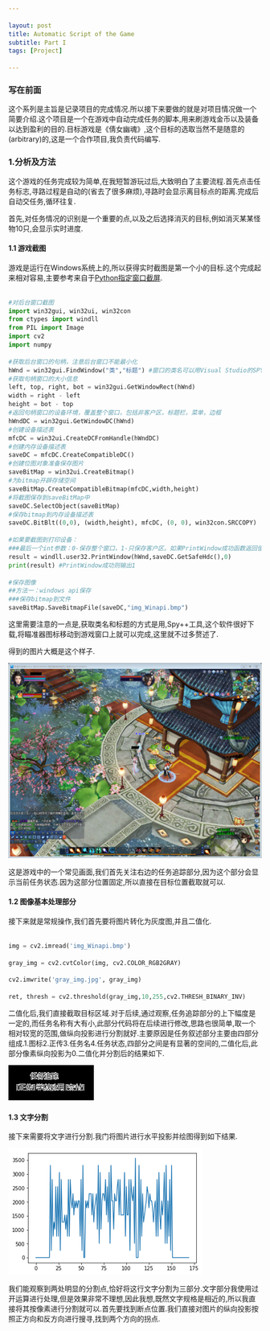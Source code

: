 ```yaml
---

layout: post
title: Automatic Script of the Game
subtitle: Part I
tags: [Project]

---
```


### 写在前面

这个系列是主旨是记录项目的完成情况.所以接下来要做的就是对项目情况做一个简要介绍.这个项目是一个在游戏中自动完成任务的脚本,用来刷游戏金币以及装备以达到盈利的目的.目标游戏是《倩女幽魂》,这个目标的选取当然不是随意的(arbitrary)的,这是一个合作项目,我负责代码编写.

### 1.分析及方法

这个游戏的任务完成较为简单,在我短暂游玩过后,大致明白了主要流程.首先点击任务标志,寻路过程是自动的(省去了很多麻烦),寻路时会显示离目标点的距离.完成后自动交任务,循环往复.

首先,对任务情况的识别是一个重要的点,以及之后选择消灭的目标,例如消灭某某怪物10只,会显示实时进度.

#### 1.1 游戏截图

游戏是运行在Windows系统上的,所以获得实时截图是第一个小的目标.这个完成起来相对容易,主要参考来自于[Python指定窗口截屏](https://www.cnblogs.com/guxingy/p/12201076.html).

```python

#对后台窗口截图
import win32gui, win32ui, win32con
from ctypes import windll
from PIL import Image
import cv2
import numpy

#获取后台窗口的句柄，注意后台窗口不能最小化
hWnd = win32gui.FindWindow("类","标题") #窗口的类名可以用Visual Studio的SPY++工具获取
#获取句柄窗口的大小信息
left, top, right, bot = win32gui.GetWindowRect(hWnd)
width = right - left
height = bot - top
#返回句柄窗口的设备环境，覆盖整个窗口，包括非客户区，标题栏，菜单，边框
hWndDC = win32gui.GetWindowDC(hWnd)
#创建设备描述表
mfcDC = win32ui.CreateDCFromHandle(hWndDC)
#创建内存设备描述表
saveDC = mfcDC.CreateCompatibleDC()
#创建位图对象准备保存图片
saveBitMap = win32ui.CreateBitmap()
#为bitmap开辟存储空间
saveBitMap.CreateCompatibleBitmap(mfcDC,width,height)
#将截图保存到saveBitMap中
saveDC.SelectObject(saveBitMap)
#保存bitmap到内存设备描述表
saveDC.BitBlt((0,0), (width,height), mfcDC, (0, 0), win32con.SRCCOPY)

#如果要截图到打印设备：
###最后一个int参数：0-保存整个窗口，1-只保存客户区。如果PrintWindow成功函数返回值为1
result = windll.user32.PrintWindow(hWnd,saveDC.GetSafeHdc(),0)
print(result) #PrintWindow成功则输出1

#保存图像
##方法一：windows api保存
###保存bitmap到文件
saveBitMap.SaveBitmapFile(saveDC,"img_Winapi.bmp")
```

这里需要注意的一点是,获取类名和标题的方式是用,Spy++工具,这个软件很好下载,将瞄准器图标移动到游戏窗口上就可以完成,这里就不过多赘述了.

得到的图片大概是这个样子.

![](/img/img_Winapi.jpg)

这是游戏中的一个常见画面,我们首先关注右边的任务追踪部分,因为这个部分会显示当前任务状态.因为这部分位置固定,所以直接在目标位置截取就可以.


#### 1.2 图像基本处理部分
接下来就是常规操作,我们首先要将图片转化为灰度图,并且二值化.

```python

img = cv2.imread('img_Winapi.bmp')

gray_img = cv2.cvtColor(img, cv2.COLOR_RGB2GRAY)

cv2.imwrite('gray_img.jpg', gray_img)

ret, thresh = cv2.threshold(gray_img,10,255,cv2.THRESH_BINARY_INV)
```

二值化后,我们直接截取目标区域.对于后续,通过观察,任务追踪部分的上下幅度是一定的,而任务名称有大有小,此部分代码将在后续进行修改,思路也很简单,取一个相对较宽的范围,做纵向投影进行分割就好.主要原因是任务叙述部分主要由四部分组成.1.图标2.正传3.任务名4.任务状态,四部分之间是有显著的空间的,二值化后,此部分像素纵向投影为0.二值化并分割后的结果如下.

![](/img/task_area.jpg)

#### 1.3 文字分割

接下来需要将文字进行分割.我门将图片进行水平投影并绘图得到如下结果.

![](/img/task_hist.png)

我们能观察到两处明显的分割点,恰好将这行文字分割为三部分.文字部分我使用过开运算进行处理,但是效果非常不理想,因此我想,既然文字规格是相近的,所以我直接将其按像素进行分割就可以.首先要找到断点位置.我们直接对图片的纵向投影按照正方向和反方向进行搜寻,找到两个方向的拐点.



































